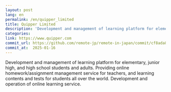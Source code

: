 ```yaml
---
layout: post
lang: en
permalink: /en/quipper_limited
title: Quipper Limited
description: 'Development and management of learning platform for elementary, junior high, and high school students and adults. Providing online homework/assignment management service for teachers, and learning contents and tests for students all over the world. Development and operation of online learning service.'
categories: 
link: https://www.quipper.com
commit_url: https://github.com/remote-jp/remote-in-japan/commit/cf8ada8eae0f29603e476cd235d4527e9ea268e4
commit_at:  2025-01-16
---
```


<p>Development and management of learning platform for elementary, junior high, and high school students and adults. Providing online homework/assignment management service for teachers, and learning contents and tests for students all over the world. Development and operation of online learning service.</p>
